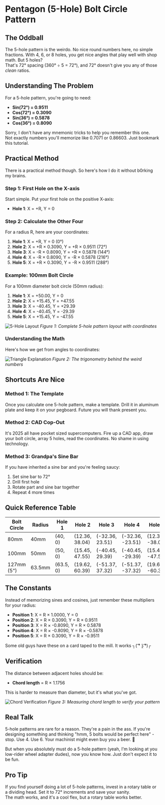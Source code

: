 # Pentagon (5-Hole) Bolt Circle Pattern

## The Oddball

The 5-hole pattern is the weirdo. No nice round numbers here, no simple fractions.
With 4, 6, or 8 holes, you get nice angles that play well with shop math. But 5 holes?  
That's 72° spacing (360° ÷ 5 = 72°), and 72° doesn't give you any of those _clean_ ratios.

## Understanding The Problem

For a 5-hole pattern, you're going to need:

- **Sin(72°) = 0.9511**
- **Cos(72°) = 0.3090**
- **Sin(36°) = 0.5878**
- **Cos(36°) = 0.8090**

Sorry, I don't have any mnemonic tricks to help you remember this one.  
Not exactly numbers you'll memorize like 0.7071 or 0.86603. Just bookmark this tutorial.

## Practical Method

There is a practical method though. So here's how I do it without b0rking my brains.

### Step 1: First Hole on the X-axis

Start simple. Put your first hole on the positive X-axis:

- **Hole 1**: X = +R, Y = 0

### Step 2: Calculate the Other Four

For a radius R, here are your coordinates:

1. **Hole 1**: X = +R, Y = 0 (0°)
2. **Hole 2**: X = +R × 0.3090, Y = +R × 0.9511 (72°)
3. **Hole 3**: X = -R × 0.8090, Y = +R × 0.5878 (144°)
4. **Hole 4**: X = -R × 0.8090, Y = -R × 0.5878 (216°)
5. **Hole 5**: X = +R × 0.3090, Y = -R × 0.9511 (288°)

### Example: 100mm Bolt Circle

For a 100mm diameter bolt circle (50mm radius):

1. **Hole 1**: X = +50.00, Y = 0
2. **Hole 2**: X = +15.45, Y = +47.55
3. **Hole 3**: X = -40.45, Y = +29.39
4. **Hole 4**: X = -40.45, Y = -29.39
5. **Hole 5**: X = +15.45, Y = -47.55

![5-Hole Layout](./images/5_hole/layout.png)
*Figure 1: Complete 5-hole pattern layout with coordinates*

### Understanding the Math

Here's how we get from angles to coordinates:

![Triangle Explanation](./images/5_hole/triangle_explanation.png)
*Figure 2: The trigonometry behind the weird numbers*

## Shortcuts Are Nice

### Method 1: The Template

Once you calculate one 5-hole pattern, make a template. Drill it in aluminum plate and keep it on your pegboard. Future you will thank present you.

### Method 2: CAD Cop-Out

It's 2025 all have pocket sized supercomputers. Fire up a CAD app, draw your bolt circle, array 5 holes, read the coordinates. No shame in using technology.

### Method 3: Grandpa's Sine Bar

If you have inherited a sine bar and you're feeling saucy:

1. Set sine bar to 72°
2. Drill first hole
3. Rotate part and sine bar together
4. Repeat 4 more times

## Quick Reference Table

| Bolt Circle | Radius | Hole 1    | Hole 2         | Hole 3          | Hole 4           | Hole 5          |
| ----------- | ------ | --------- | -------------- | --------------- | ---------------- | --------------- |
| 80mm        | 40mm   | (40, 0)   | (12.36, 38.04) | (-32.36, 23.51) | (-32.36, -23.51) | (12.36, -38.04) |
| 100mm       | 50mm   | (50, 0)   | (15.45, 47.55) | (-40.45, 29.39) | (-40.45, -29.39) | (15.45, -47.55) |
| 127mm (5")  | 63.5mm | (63.5, 0) | (19.62, 60.39) | (-51.37, 37.32) | (-51.37, -37.32) | (19.62, -60.39) |

## The Constants

Instead of memorizing sines and cosines, just remember these multipliers for your radius:

- **Position 1**: X = R × 1.0000, Y = 0
- **Position 2**: X = R × 0.3090, Y = R × 0.9511
- **Position 3**: X = R × -0.8090, Y = R × 0.5878
- **Position 4**: X = R × -0.8090, Y = R × -0.5878
- **Position 5**: X = R × 0.3090, Y = R × -0.9511

Some old guys have these on a card taped to the mill. It works ┐( ͡° ʖ̯ ͡°)┌

## Verification

The distance between adjacent holes should be:

- **Chord length** = R × 1.1756

This is harder to measure than diameter, but it's what you've got.

![Chord Verification](./images/5_hole/chord_verification.png)
*Figure 3: Measuring chord length to verify your pattern*

## Real Talk

5-hole patterns are rare for a reason. They're a pain in the ass. If you're designing something and thinking "hmm, 5 bolts would be perfect here" - stop. Use 4. Use 6.
Your machinist might even buy you a beer. 🍻

But when you absolutely must do a 5-hole pattern (yeah, I'm looking at you low-rider wheel adapter dudes), now you know how. Just don't expect it to be fun.

## Pro Tip

If you find yourself doing a lot of 5-hole patterns, invest in a rotary table or a dividing head. Set it to 72° increments and save your sanity.  
The math works, and it's a cool flex, but a rotary table works better.

